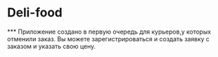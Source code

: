 <h1>Deli-food </h1>
  ***
Приложение создано в первую очередь для курьеров,у которых отменили заказ.
Вы можете зарегистрироваться и создать заявку с заказом и указать свою цену.

